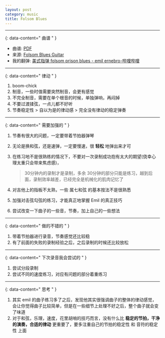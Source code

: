 ```yaml
---
layout: post
category: music
title: Folsom Blues
---
```


--------
{: data-content=" 曲谱 " }

- 曲谱: [PDF](https://pan.baidu.com/disk/pdfview?path=%2F42%2F%E9%9F%B3%E4%B9%90%2F%E6%95%99%E6%9D%90%2FProGuitar%2FfolsomPrisonBlues%2Femil-ernebro-folsom-prison-blues.pdf&size=128339&fsid=427847537413829)
- 来源: [Folsom Blues Guitar](https://www.proguitar.com/academy/lessons/folsom-prison-blues)
- 我的翻弹: [美式指弹 folsom prison blues - emil ernebro-哔哩哔哩](https://b23.tv/GhUk2V)

--------
{: data-content=" 律动 " }

1. boom-chick
2. 制音，一些时值需要突然制音，会更有感觉
3. 不完全制音，需要在单个根音的时候，单独弹响，再闷掉
4. 不要过渡揉弦，一点儿都不好听
5. 节奏稳定性 > 自以为是的律动感 > 完全没有律动的稳定弹奏

--------
{: data-content=" 需要加强的 " }

1. 节奏有很大的问题，一定要带着节拍器弹琴
2. 无论是换和弦，还是速弹，一定要慢速，很 **轻松** 地弹出来才可
3. 在练习地不是很熟练的情况下，不要对一次录制成功抱有太大的期望(侥幸心理太重只会带来焦虑感)，

    > 30分钟内的录制才是录制，多余 30分钟的部分只能是练习，越到后面，录制效率越差，已经完全是机械化的肌肉记忆了

4. 对吉他上的指板不太熟，一些 属七和弦 的基本按法不是很熟悉
5. 加强对击弦勾弦的练习，才能真正地掌握 Emil 的真正技巧
6. 尝试改变一下曲子的一些音，节奏，加上自己的一些想法

--------
{: data-content=" 做的不错的 " }

1. 带着节拍器进行录音，节奏感觉还比较稳
2. 有了前面的失败的录制经验之后，之后录制的时候还比较放松

--------
{: data-content=" 下次录音我会尝试的 " }

1. 尝试分段录制
2. 尝试不同的速度练习，对应有问题的部分着重练习

--------
{: data-content=" 思考 " }

1. 其实 emil 的曲子练习多了之后，发现他其实很强调曲子的整体的律动感觉，会让你觉得曲子比较简单，但是在一些细节上处理不好之后，整个曲子就会变了味道
2. 对于和弦，乐理，速度，花里胡哨的技巧而言，没有什么比 **稳定的节拍，干净的演奏，合适的律动** 更重要了，要多注重自己的节拍的稳定性 和 音符的稳定性 上面
